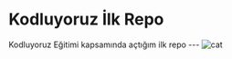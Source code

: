 # Kodluyoruz İlk Repo
Kodluyoruz Eğitimi kapsamında açtığım ilk repo ---
![cat](https://user-images.githubusercontent.com/128187660/226060232-294f9396-5141-49c8-83a9-0f0697e79bbb.jpg)
